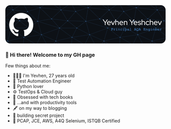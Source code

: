 <picture>
    <source media="(prefers-color-scheme: dark)" srcset="./github-header-black.png">
    <source media="(prefers-color-scheme: light)" srcset="./github-header-white.png">
    <img alt="YOUR-ALT-TEXT" src="./github-header-black.png">
</picture>


### 👋 Hi there! Welcome to my GH page

Few things about me:

- 👨🏻‍💻 I'm Yevhen, 27 years old
- 🤖 Test Automation Engineer
- 🐍 Python lover
- ⚙️ TestOps & Cloud guy
- 📕 Obsessed with tech books
- 🚀 …and with productivity tools
- 🖋 on  my way to blogging
- 👀 building secret project
- 🧐 PCAP, JCE, AWS, A4Q Selenium, ISTQB Certified

<!--
**yyeshchev96/yyeshchev96** is a ✨ _special_ ✨ repository because its `README.md` (this file) appears on your GitHub profile.
-->

